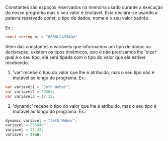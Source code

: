 Constantes são espaços reservados na memória usado durante a execução do nosso programa mas o seu valor é imutável.
Esta declara-se usando a palavra reservada _const_, o tipo de dados, nome e o seu valor padrão. 

Ex.:
```cs
const string bi = "0000LC433AO4"
```

Além das constantes e variáveis que informamos um tipo de dados na declaração, existem os tipos dinâmicos, isso é não precisamos lhe 'dizer' qual é o seu tipo, ela será tipada com o tipo do valor que ela estiver recebendo.

1. 'var' recebe o tipo do valor que lhe é atribuido, mas o seu tipo não é mutável ao longo do programa. 
Ex.:

```cs
var variavel1 = "Jeth Weber";
var variavel2 = 29304;
var variavel3 = 12.32;
```

2. 'dynamic' recebe o tipo do valor que lhe é atribuido, mas o seu tipo é mutável ao longo do programa. 
Ex.:

```cs
dynamic variavel = "Jeth Weber";
variavel = 29304;
variavel = 12.32;
variavel = true;
```
